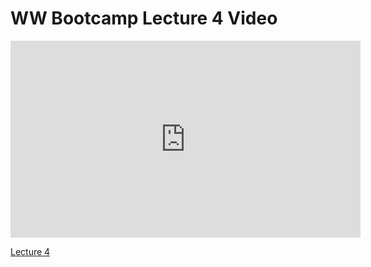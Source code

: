 # WW Bootcamp Lecture 4 Video

<iframe width="560" height="315" src="https://www.youtube.com/embed/pPokSw4mZiM?rel=0&modestbranding=1" frameborder="0" allowfullscreen></iframe><p><a href="https://youtu.be/pPokSw4mZiM">Lecture 4</a></p>
